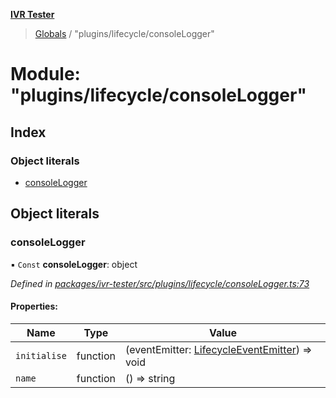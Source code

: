 **[IVR Tester](../README.md)**

> [Globals](../README.md) / "plugins/lifecycle/consoleLogger"

# Module: "plugins/lifecycle/consoleLogger"

## Index

### Object literals

* [consoleLogger](_plugins_lifecycle_consolelogger_.md#consolelogger)

## Object literals

### consoleLogger

▪ `Const` **consoleLogger**: object

*Defined in [packages/ivr-tester/src/plugins/lifecycle/consoleLogger.ts:73](https://github.com/SketchingDev/ivr-tester/blob/72537d4/packages/ivr-tester/src/plugins/lifecycle/consoleLogger.ts#L73)*

#### Properties:

Name | Type | Value |
------ | ------ | ------ |
`initialise` | function | (eventEmitter: [LifecycleEventEmitter](../interfaces/_plugins_lifecycle_lifecycleeventemitter_.lifecycleeventemitter.md)) => void |
`name` | function | () => string |
